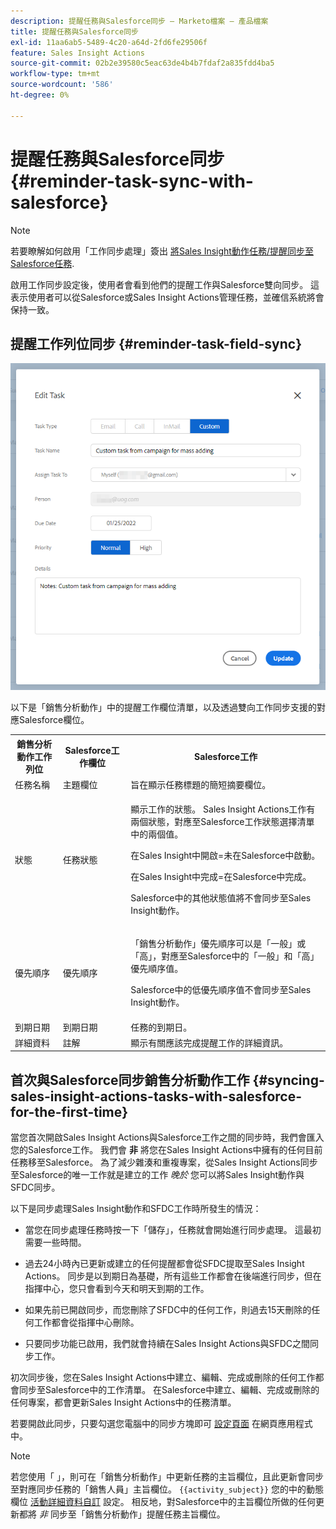 ```yaml
---
description: 提醒任務與Salesforce同步 — Marketo檔案 — 產品檔案
title: 提醒任務與Salesforce同步
exl-id: 11aa6ab5-5489-4c20-a64d-2fd6fe29506f
feature: Sales Insight Actions
source-git-commit: 02b2e39580c5eac63de4b4b7fdaf2a835fdd4ba5
workflow-type: tm+mt
source-wordcount: '586'
ht-degree: 0%

---
```


# 提醒任務與Salesforce同步 {#reminder-task-sync-with-salesforce}

>[!NOTE]
>
>若要瞭解如何啟用「工作同步處理」簽出 [將Sales Insight動作任務/提醒同步至Salesforce任務](/help/marketo/product-docs/marketo-sales-insight/actions/crm/salesforce-integration/sync-sales-activities-to-salesforce.md#sync-sales-insight-actions-tasks-reminders-to-salesforce-tasks).

啟用工作同步設定後，使用者會看到他們的提醒工作與Salesforce雙向同步。 這表示使用者可以從Salesforce或Sales Insight Actions管理任務，並確信系統將會保持一致。

## 提醒工作列位同步 {#reminder-task-field-sync}

![](assets/reminder-task-sync-with-salesforce-1.png)

以下是「銷售分析動作」中的提醒工作欄位清單，以及透過雙向工作同步支援的對應Salesforce欄位。

<table>
 <tr>
  <th>銷售分析動作工作列位</th>
  <th>Salesforce工作欄位</th>
  <th>Salesforce工作</th>
 </tr>
 <tr>
  <td>任務名稱</td>
  <td>主題欄位</td>
  <td>旨在顯示任務標題的簡短摘要欄位。</td>
 </tr>
 <tr>
  <td>狀態</td>
  <td>任務狀態</td>
  <td><p>顯示工作的狀態。 Sales Insight Actions工作有兩個狀態，對應至Salesforce工作狀態選擇清單中的兩個值。</p>
  <p>在Sales Insight中開啟=未在Salesforce中啟動。</p>
  <p>在Sales Insight中完成=在Salesforce中完成。</p>
  <p>Salesforce中的其他狀態值將不會同步至Sales Insight動作。</p></td>
 </tr>
 <tr>
  <td>優先順序</td>
  <td>優先順序</td>
  <td><p>「銷售分析動作」優先順序可以是「一般」或「高」，對應至Salesforce中的「一般」和「高」優先順序值。</p>
  <p>Salesforce中的低優先順序值不會同步至Sales Insight動作。</p></td>
 </tr>
 <tr>
  <td>到期日期</td>
  <td>到期日期</td>
  <td>任務的到期日。</td>
 </tr>
 <tr>
  <td>詳細資料</td>
  <td>註解</td>
  <td>顯示有關應該完成提醒工作的詳細資訊。</td>
 </tr>
</table>

## 首次與Salesforce同步銷售分析動作工作 {#syncing-sales-insight-actions-tasks-with-salesforce-for-the-first-time}

當您首次開啟Sales Insight Actions與Salesforce工作之間的同步時，我們會匯入您的Salesforce工作。 我們會 **非** 將您在Sales Insight Actions中擁有的任何目前任務移至Salesforce。 為了減少雜湊和重複專案，從Sales Insight Actions同步至Salesforce的唯一工作就是建立的工作 *晚於* 您可以將Sales Insight動作與SFDC同步。

以下是同步處理Sales Insight動作和SFDC工作時所發生的情況：

* 當您在同步處理任務時按一下「儲存」，任務就會開始進行同步處理。 這最初需要一些時間。

* 過去24小時內已更新或建立的任何提醒都會從SFDC提取至Sales Insight Actions。 同步是以到期日為基礎，所有這些工作都會在後端進行同步，但在指揮中心，您只會看到今天和明天到期的工作。

* 如果先前已開啟同步，而您刪除了SFDC中的任何工作，則過去15天刪除的任何工作都會從指揮中心刪除。

* 只要同步功能已啟用，我們就會持續在Sales Insight Actions與SFDC之間同步工作。

初次同步後，您在Sales Insight Actions中建立、編輯、完成或刪除的任何工作都會同步至Salesforce中的工作清單。 在Salesforce中建立、編輯、完成或刪除的任何專案，都會更新Sales Insight Actions中的任務清單。

若要開啟此同步，只要勾選您電腦中的同步方塊即可 [設定頁面](https://toutapp.com/login) 在網頁應用程式中。

>[!NOTE]
>
>若您使用「 」，則可在「銷售分析動作」中更新任務的主旨欄位，且此更新會同步至對應同步任務的「銷售人員」主旨欄位。 `{{activity_subject}}` 您的中的動態欄位 [活動詳細資料自訂](/help/marketo/product-docs/marketo-sales-insight/actions/crm/salesforce-integration/configure-salesforce-activity-detail-customization.md) 設定。 相反地，對Salesforce中的主旨欄位所做的任何更新都將 _非_ 同步至「銷售分析動作」提醒任務主旨欄位。
